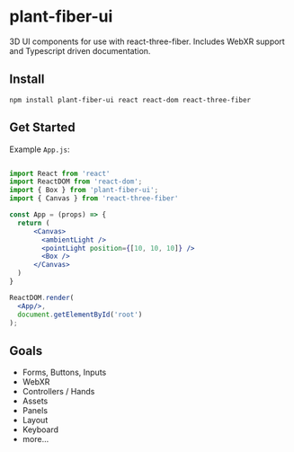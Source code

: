 # plant-fiber-ui
3D UI components for use with react-three-fiber. Includes WebXR support and Typescript driven documentation.

## Install

`npm install plant-fiber-ui react react-dom react-three-fiber`

## Get Started

Example `App.js`:

```jsx

import React from 'react'
import ReactDOM from 'react-dom';
import { Box } from 'plant-fiber-ui';
import { Canvas } from 'react-three-fiber'

const App = (props) => {
  return (
      <Canvas>
        <ambientLight />
        <pointLight position={[10, 10, 10]} />
        <Box />
      </Canvas>
  )
}

ReactDOM.render(
  <App/>,
  document.getElementById('root')
);
```

## Goals 

- Forms, Buttons, Inputs
- WebXR 
- Controllers / Hands
- Assets
- Panels
- Layout
- Keyboard
- more...
